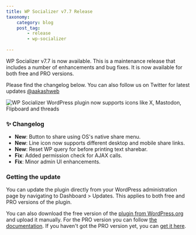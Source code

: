 ```yaml
---
title: WP Socializer v7.7 Release
taxonomy:
    category: blog
    post_tag:
        - release
        - wp-socializer
        
---
```


WP Socializer v7.7 is now available. This is a maintenance release that includes a number of enhancements and bug fixes. It is now available for both free and PRO versions.

Please find the changelog below. You can also follow us on Twitter for latest updates [@aakashweb](https://twitter.com/aakashweb)

![WP Socializer WordPress plugin now supports icons like X, Mastodon, Flipboard and threads](/_images/wpsr-blog-7.6-release.png)

### ✨ Changelog

* __New__: Button to share using OS's native share menu.
* __New__: Line icon now supports different desktop and mobile share links.
* __New__: Reset WP query for before printing text sharebar.
* __Fix__: Added permission check for AJAX calls.
* __Fix__: Minor admin UI enhancements.

### Getting the update

You can update the plugin directly from your WordPress administration page by navigating to Dashboard > Updates. This applies to both free and PRO versions of the plugin.

You can also download the free version of the [plugin from WordPress.org](https://wordpress.org/plugins/wp-socializer/) and upload it manually. For the PRO version you can follow [the documentation](https://www.aakashweb.com/docs/wp-socializer/pro/installation/#downloading-the-plugin). If you haven't got the PRO version yet, you can [get it here](https://www.aakashweb.com/wordpress-plugins/wp-socializer/).